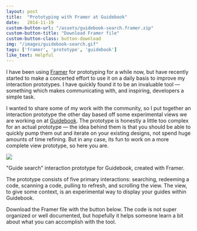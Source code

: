 ```yaml
---
layout: post
title:  "Prototyping with Framer at Guidebook"
date:   2014-11-19
custom-button-url: "/assets/guidebook-search.framer.zip"
custom-button-title: "Download Framer file"
custom-button-class: button-download
img: "/images/guidebook-search.gif"
tags: ['framer', 'prototype', 'guidebook']
like_text: Helpful
---
```


I have been using [Framer](http://framerjs.com) for prototyping for a while now, but have recently started to make a concerted effort to use it on a daily basis to improve my interaction prototypes. I have quickly found it to be an invaluable tool &mdash; something which makes communicating with, and inspiring, developers a simple task. 

I wanted to share some of my work with the community, so I put together an interaction prototype the other day based off some experimental views we are working on at [Guidebook](http://guidebook.com). The prototype is honestly a little too complex for an actual prototype &mdash; the idea behind them is that you should be able to quickly pump them out and iterate on your existing designs, not spend huge amounts of time refining. But in any case, its fun to work on a more complete view prototype, so here you are. 

<div class="img img-has-border">
    <div class="img__image">
        <img src="/images/guidebook-search.gif" />
    </div>
    <p class="img__caption">"Guide search" interaction prototype for Guidebook, created with Framer.</p>
</div>

The prototype consists of five primary interactions: searching, redeeming a code, scanning a code, pulling to refresh, and scrolling the view. The view, to give some context, is an experimental way to display your guides within Guidebook.

Download the Framer file with the button below. The code is not super organized or well documented, but hopefully it helps someone learn a bit about what you can accomplish with the tool.
